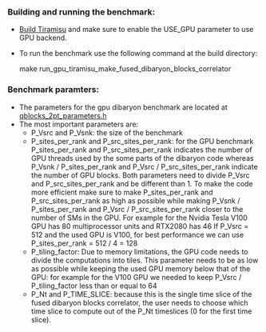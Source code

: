 ### Building and running the benchmark:
* [Build Tiramisu](https://github.com/Tiramisu-Compiler/tiramisu#building-tiramisu-from-sources) and make sure to enable the USE_GPU parameter to use GPU backend.
* To run the benchmark use the following command at the build directory:

    make  run_gpu_tiramisu_make_fused_dibaryon_blocks_correlator

### Benchmark paramters:
* The parameters for the gpu dibaryon benchmark are located at [qblocks_2pt_parameters.h](https://github.com/Tiramisu-Compiler/tiramisu/blob/master/benchmarks/tensors/dibaryon/gpu_tiramisu_make_fused_dibaryon_blocks_correlator/qblocks_2pt_parameters.h)
* The most important parameters are:
    * P_Vsrc and P_Vsnk: the size of the benchmark
    * P_sites_per_rank and P_src_sites_per_rank:
        for the GPU benchmark P_sites_per_rank and P_src_sites_per_rank indicates the number of GPU threads used by the some parts of the dibaryon code whereas P_Vsnk / P_sites_per_rank and P_Vsrc / P_src_sites_per_rank indicate the number of GPU blocks.
        Both parameters need to divide P_Vsrc and P_src_sites_per_rank and be different than 1.
        To make the code more efficient make sure to make P_sites_per_rank and P_src_sites_per_rank as high as possible while making P_Vsnk / P_sites_per_rank and P_Vsrc / P_src_sites_per_rank closer to the number of SMs in the GPU.
        For example for the Nvidia Tesla V100 GPU has 80 multiprocessor units and RTX2080 has 46
        If P_Vsrc = 512 and the used GPU is V100, for best performance we can use P_sites_per_rank = 512 / 4 = 128
    * P_tiling_factor:
        Due to memory limitations, the GPU code needs to divide the computations into tiles.
        This parameter needs to be as low as possible while keeping the used GPU memory below that of the GPU: for example for the V100 GPU we needed to keep P_Vsrc / P_tiling_factor less than or equal to 64
    * P_Nt and P_TIME_SLICE: because this is the single time slice of the fused dibaryon blocks correlator, the user needs to choose which time slice to compute out of the P_Nt timeslices (0 for the first time slice).
